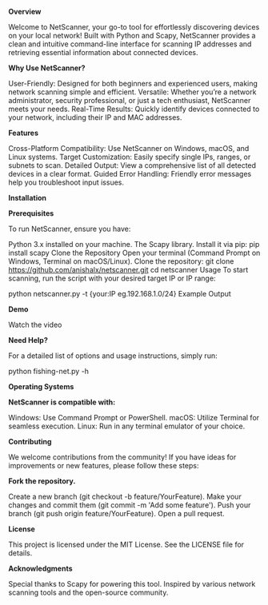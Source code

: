 **Overview**

Welcome to NetScanner, your go-to tool for effortlessly discovering devices on your local network! Built with Python and Scapy, NetScanner provides a clean and intuitive command-line interface for scanning IP addresses and retrieving essential information about connected devices.

**Why Use NetScanner?**

User-Friendly: Designed for both beginners and experienced users, making network scanning simple and efficient.
Versatile: Whether you’re a network administrator, security professional, or just a tech enthusiast, NetScanner meets your needs.
Real-Time Results: Quickly identify devices connected to your network, including their IP and MAC addresses.


**Features**

Cross-Platform Compatibility: Use NetScanner on Windows, macOS, and Linux systems.
Target Customization: Easily specify single IPs, ranges, or subnets to scan.
Detailed Output: View a comprehensive list of all detected devices in a clear format.
Guided Error Handling: Friendly error messages help you troubleshoot input issues.


**Installation**

**Prerequisites**

To run NetScanner, ensure you have:

Python 3.x installed on your machine.
The Scapy library. Install it via pip:
pip install scapy
Clone the Repository
Open your terminal (Command Prompt on Windows, Terminal on macOS/Linux).
Clone the repository:
git clone https://github.com/anishalx/netscanner.git
cd netscanner
Usage
To start scanning, run the script with your desired target IP or IP range:

python netscanner.py -t {your:IP eg.192.168.1.0/24}
Example Output


**Demo**


Watch the video

**Need Help?**


For a detailed list of options and usage instructions, simply run:

python fishing-net.py -h


**Operating Systems**


**NetScanner is compatible with:**


Windows: Use Command Prompt or PowerShell.
macOS: Utilize Terminal for seamless execution.
Linux: Run in any terminal emulator of your choice.

**Contributing**

We welcome contributions from the community! If you have ideas for improvements or new features, please follow these steps:


**Fork the repository.**


Create a new branch (git checkout -b feature/YourFeature).
Make your changes and commit them (git commit -m 'Add some feature').
Push your branch (git push origin feature/YourFeature).
Open a pull request.

**License**

This project is licensed under the MIT License. See the LICENSE file for details.


**Acknowledgments**


Special thanks to Scapy for powering this tool.
Inspired by various network scanning tools and the open-source community.
